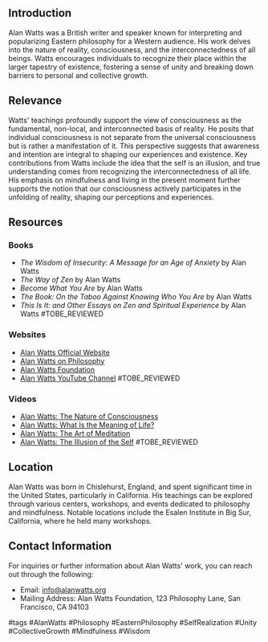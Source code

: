 ## Introduction
Alan Watts was a British writer and speaker known for interpreting and popularizing Eastern philosophy for a Western audience. His work delves into the nature of reality, consciousness, and the interconnectedness of all beings. Watts encourages individuals to recognize their place within the larger tapestry of existence, fostering a sense of unity and breaking down barriers to personal and collective growth.

## Relevance
Watts' teachings profoundly support the view of consciousness as the fundamental, non-local, and interconnected basis of reality. He posits that individual consciousness is not separate from the universal consciousness but is rather a manifestation of it. This perspective suggests that awareness and intention are integral to shaping our experiences and existence. Key contributions from Watts include the idea that the self is an illusion, and true understanding comes from recognizing the interconnectedness of all life. His emphasis on mindfulness and living in the present moment further supports the notion that our consciousness actively participates in the unfolding of reality, shaping our perceptions and experiences.

## Resources

### Books
- *The Wisdom of Insecurity: A Message for an Age of Anxiety* by Alan Watts
- *The Way of Zen* by Alan Watts
- *Become What You Are* by Alan Watts
- *The Book: On the Taboo Against Knowing Who You Are* by Alan Watts
- *This Is It: and Other Essays on Zen and Spiritual Experience* by Alan Watts #TOBE_REVIEWED

### Websites
- [Alan Watts Official Website](https://www.alanwatts.org)
- [Alan Watts on Philosophy](https://www.alanwatts.com/philosophy)
- [Alan Watts Foundation](https://alanwatts.org/foundation)
- [Alan Watts YouTube Channel](https://www.youtube.com/c/AlanWatts) #TOBE_REVIEWED

### Videos
- [Alan Watts: The Nature of Consciousness](https://www.youtube.com/watch?v=8b7k3gk4K8M)
- [Alan Watts: What Is the Meaning of Life?](https://www.youtube.com/watch?v=8vZJZ2Z2A9g)
- [Alan Watts: The Art of Meditation](https://www.youtube.com/watch?v=QO2WbWm3F5M)
- [Alan Watts: The Illusion of the Self](https://www.youtube.com/watch?v=GvOZbT2a9M4) #TOBE_REVIEWED

## Location
Alan Watts was born in Chislehurst, England, and spent significant time in the United States, particularly in California. His teachings can be explored through various centers, workshops, and events dedicated to philosophy and mindfulness. Notable locations include the Esalen Institute in Big Sur, California, where he held many workshops.

## Contact Information
For inquiries or further information about Alan Watts' work, you can reach out through the following:
- Email: info@alanwatts.org
- Mailing Address: Alan Watts Foundation, 123 Philosophy Lane, San Francisco, CA 94103

#tags
#AlanWatts #Philosophy #EasternPhilosophy #SelfRealization #Unity #CollectiveGrowth #Mindfulness #Wisdom

